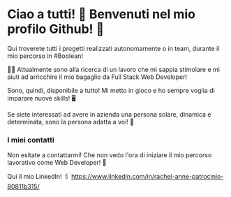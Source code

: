 # Ciao a tutti! 👋 Benvenuti nel mio profilo Github! 🥰

Qui troverete tutti i progetti realizzati autonomamente o in team, durante il mio percorso in #Boolean!

🙋‍♀️ Attualmente sono alla ricerca di un lavoro che mi sappia stimolare e mi aiuti ad arricchire il mio bagaglio da Full Stack Web Developer! 

Sono, quindi, disponibile a tutto! Mi metto in gioco e ho sempre voglia di imparare nuove skills! 🖥

Se siete interessati ad avere in azienda una persona solare, dinamica e determinata, sono la persona adatta a voi! 🤗   

### I miei contatti

Non esitate a contattarmi! Che non vedo l'ora di iniziare il mio percorso lavorativo come Web Developer! 🚀

Qui il mio LinkedIn! 
🖇 https://www.linkedin.com/in/rachel-anne-patrocinio-80811b315/ 

<!--
**rachelpatrocinio/rachelpatrocinio** is a ✨ _special_ ✨ repository because its `README.md` (this file) appears on your GitHub profile.

Here are some ideas to get you started:

- 🔭 I’m currently working on ...
- 🌱 I’m currently learning ...
- 👯 I’m looking to collaborate on ...
- 🤔 I’m looking for help with ...
- 💬 Ask me about ...
- 📫 How to reach me: ...
- 😄 Pronouns: ...
- ⚡ Fun fact: ...
-->
